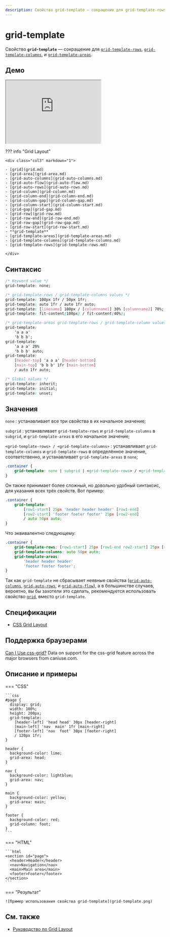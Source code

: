 ```yaml
---
description: Свойство grid-template — сокращение для grid-template-rows, grid-template-columns, и grid-template-areas
---
```


# grid-template

Свойство **`grid-template`** — сокращение для [`grid-template-rows`](grid-template-rows.md), [`grid-template-columns`](grid-template-columns.md), и [`grid-template-areas`](grid-template-areas.md).

## Демо

<iframe class="interactive is-default-height" height="200" src="https://interactive-examples.mdn.mozilla.net/pages/css/grid-template.html" title="MDN Web Docs Interactive Example" loading="lazy" data-readystate="complete"></iframe>

??? info "Grid Layout"

    <div class="col3" markdown="1">

    - [grid](grid.md)
    - [grid-area](grid-area.md)
    - [grid-auto-columns](grid-auto-columns.md)
    - [grid-auto-flow](grid-auto-flow.md)
    - [grid-auto-rows](grid-auto-rows.md)
    - [grid-column](grid-column.md)
    - [grid-column-end](grid-column-end.md)
    - [grid-column-gap](grid-column-gap.md)
    - [grid-column-start](grid-column-start.md)
    - [grid-gap](grid-gap.md)
    - [grid-row](grid-row.md)
    - [grid-row-end](grid-row-end.md)
    - [grid-row-gap](grid-row-gap.md)
    - [grid-row-start](grid-row-start.md)
    - **grid-template**
    - [grid-template-areas](grid-template-areas.md)
    - [grid-template-columns](grid-template-columns.md)
    - [grid-template-rows](grid-template-rows.md)

    </div>

## Синтаксис

```css
/* Keyword value */
grid-template: none;

/* grid-template-rows / grid-template-columns values */
grid-template: 100px 1fr / 50px 1fr;
grid-template: auto 1fr / auto 1fr auto;
grid-template: [linename] 100px / [columnname1] 30% [columnname2] 70%;
grid-template: fit-content(100px) / fit-content(40%);

/* grid-template-areas grid-template-rows / grid-template-column values */
grid-template:
    'a a a'
    'b b b';
grid-template:
    'a a a' 20%
    'b b b' auto;
grid-template:
    [header-top] 'a a a' [header-bottom]
    [main-top] 'b b b' 1fr [main-bottom]
    / auto 1fr auto;

/* Global values */
grid-template: inherit;
grid-template: initial;
grid-template: unset;
```

## Значения

`none` : устанавливает все три свойства в их начальное значение;

`subgrid` : устанавливает `grid-template-rows` и `grid-template-columns` в `subgrid`, и `grid-template-areas` в его начальное значение;

`<grid-template-rows> / <grid-template-columns>` : устанавливает `grid-template-columns` и `grid-template-rows` в определённое значение, соответственно, и устанавливает `grid-template-areas` в `none`;

```css
.container {
    grid-template: none | subgrid | <grid-template-rows> / <grid-template-columns>;
}
```

Он также принимает более сложный, но довольно удобный синтаксис, для указания всех трёх свойств. Вот пример:

```css
.container {
    grid-template:
        [row1-start] 25px 'header header header' [row1-end]
        [row2-start] 'footer footer footer' 25px [row2-end]
        / auto 50px auto;
}
```

Что эквивалентно следующему:

```css
.container {
    grid-template-rows: [row1-start] 25px [row1-end row2-start] 25px [row2-end];
    grid-template-columns: auto 50px auto;
    grid-template-areas:
        'header header header'
        'footer footer footer';
}
```

Так как `grid-template` не сбрасывает неявные свойства ([`grid-auto-columns`](grid-auto-columns.md), [`grid-auto-rows`](grid-auto-rows.md), и [`grid-auto-flow`](grid-auto-flow.md)), а в большинстве случаев, вероятно, вы бы захотели это сделать, рекомендуется использовать свойство [`grid`](grid.md), вместо `grid-template`.

## Спецификации

-   [CSS Grid Layout](https://drafts.csswg.org/css-grid/#propdef-grid-template)

## Поддержка браузерами

<p class="ciu_embed" data-feature="css-grid" data-periods="future_1,current,past_1,past_2">
  <a href="http://caniuse.com/#feat=css-grid">Can I Use css-grid?</a> Data on support for the css-grid feature across the major browsers from caniuse.com.
</p>

## Описание и примеры

=== "CSS"

    ```css
    #page {
      display: grid;
      width: 100%;
      height: 200px;
      grid-template:
        [header-left] 'head head' 30px [header-right]
        [main-left] 'nav  main' 1fr [main-right]
        [footer-left] 'nav  foot' 30px [footer-right]
        / 120px 1fr;
    }

    header {
      background-color: lime;
      grid-area: head;
    }

    nav {
      background-color: lightblue;
      grid-area: nav;
    }

    main {
      background-color: yellow;
      grid-area: main;
    }

    footer {
      background-color: red;
      grid-column: foot;
    }
    ```

=== "HTML"

    ```html
    <section id="page">
      <header>Header</header>
      <nav>Navigation</nav>
      <main>Main area</main>
      <footer>Footer</footer>
    </section>
    ```

=== "Результат"

    ![Пример использования свойства grid-template](grid-template.png)

## См. также

-   [Руководство по Grid Layout](../learn/grid/index.md)
